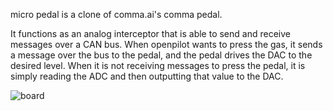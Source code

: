 micro pedal is a clone of comma.ai's comma pedal.

It functions as an analog interceptor that is able to send and receive messages over a CAN bus. When openpilot wants to press the gas, it sends a message over the bus to the pedal, and the pedal drives the DAC to the desired level. When it is not receiving messages to press the pedal, it is simply reading the ADC and then outputting that value to the DAC.

![board](https://raw.github.com/jflorchi/micro_pedal/master/board/micro_pedal_gerb.png)
 
